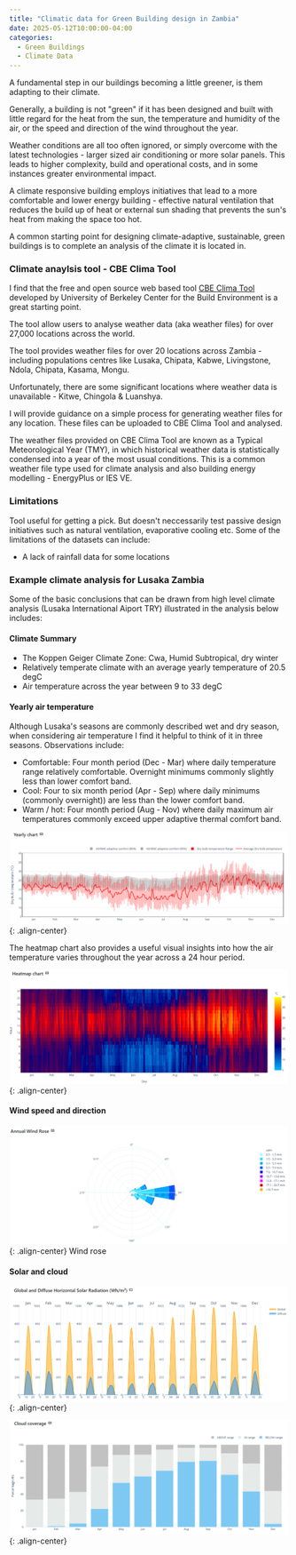```yaml
---
title: "Climatic data for Green Building design in Zambia"
date: 2025-05-12T10:00:00-04:00
categories:
  - Green Buildings
  - Climate Data
---
```

A fundamental step in our buildings becoming a little greener, is them adapting to their climate. 

Generally, a building is not "green" if it has been designed and built with little regard for the heat from the sun, the temperature and humidity of the air, or the speed and direction of the wind throughout the year.

Weather conditions are all too often ignored, or simply overcome with the latest technologies - larger sized air conditioning or more solar panels. This leads to higher complexity, build and operational costs, and in some instances greater environmental impact. 

A climate responsive building employs initiatives that lead to a more comfortable and lower energy building - effective natural ventilation that reduces the build up of heat or external sun shading that prevents the sun's heat from making the space too hot. 

A common starting point for designing climate-adaptive, sustainable, green buildings is to complete an analysis of the climate it is located in. 

### Climate anaylsis tool - CBE Clima Tool
I find that the free and open source web based tool [CBE Clima Tool][clima-tool] developed by University of Berkeley Center for the Build Environment is a great starting point.

The tool allow users to analyse weather data (aka weather files) for over 27,000 locations across the world. 

The tool provides weather files for over 20 locations across Zambia - including populations centres like Lusaka, Chipata, Kabwe, Livingstone, Ndola, Chipata, Kasama, Mongu. 

Unfortunately, there are some significant locations where weather data is unavailable - Kitwe, Chingola & Luanshya. 

I will provide guidance on a simple process for generating weather files for any location. These files can be uploaded to CBE Clima Tool and analysed.

The weather files provided on CBE Clima Tool are known as a Typical Meteorological Year (TMY), in which historical weather data is statistically condensed into a year of the most usual conditions. This is a common weather file type used for climate analysis and also building energy modelling - EnergyPlus or IES VE. 

### Limitations
Tool useful for getting a pick.
But doesn't neccessarily test passive design initiatives such as natural ventilation, evaporative cooling etc.
Some of the limitations of the datasets can include:
* A lack of rainfall data for some locations

### Example climate analysis for Lusaka Zambia
Some of the basic conclusions that can be drawn from high level climate analysis (Lusaka International Aiport TRY) illustrated in the analysis below includes:

#### Climate Summary
* The Koppen Geiger Climate Zone: Cwa, Humid Subtropical, dry winter <br>
* Relatively temperate climate with an average yearly temperature of 20.5 degC
* Air temperature across the year between 9 to 33 degC

#### Yearly air temperature
Although Lusaka's seasons are commonly described wet and dry season, when considering air temperature I find it helpful to think of it in three seasons. Observations include:
* Comfortable: Four month period (Dec - Mar) where daily temperature range relatively comfortable. Overnight minimums commonly slightly less than lower comfort band.
* Cool: Four to six month period (Apr - Sep) where daily minimums (commonly overnight)) are less than the lower comfort band. 
* Warm / hot: Four month period (Aug - Nov) where daily maximum air temperatures commonly exceed upper adaptive thermal comfort band.

![LusakaTemp](/assets/images/posts/2025-05-13-climatic-data/lusakatemp.png){: .align-center}

The heatmap chart also provides a useful visual insights into how the air temperature varies throughout the year across a 24 hour period.

![LusakaHeatMap](/assets/images/posts/2025-05-13-climatic-data/lusakaheatmap.png){: .align-center}

#### Wind speed and direction

![LusakaWind](/assets/images/posts/2025-05-13-climatic-data/lusakawind.png){: .align-center}
Wind rose

#### Solar and cloud

![LusakaSolar](/assets/images/posts/2025-05-13-climatic-data/lusakasolar.png){: .align-center}

![LusakaCloud](/assets/images/posts/2025-05-13-climatic-data/lusakacloud.png){: .align-center}



[clima-tool]: https://clima.cbe.berkeley.edu/
[climate-cons]: https://www.sbse.org/resources/climate-consultant


<!--
**AMY** - Alternately, a Actual Meteorological Year (AMY), consisting of actual hourly data sets over a a year time period, put into the same format as a TMY file maybe used. In a future post I will talk an excellent resource for generating these files for any location in the world.

The format of the weather file used as a basis for the analysis is a EPW file. This is a common file input file used for building energy modelling software - Energy Plus or IES Virtual Environment.

Some of outputs that I find useful from the tool include:

The best place to start to understand the tool and its input data is here: https://cbe-berkeley.gitbook.io/clima

However, using the tool is only half the equation - 
Limitations of the tool

Included below are some of fantastic graphical outputs that maybe generated from the tool.

This is not how buildings have historically been built either.

A great place to climate data to inform building 


* Green Building design using climatic data - typically test reference year
* Quality data hard to come for many developing countries due to lack of 
* Rubbish in is equal to rubbish out
* "Computer simulation is never accurate, but some models are useful" quote
* Great source of data is ....
* Alternately one can download historical weather data for many locations

* Next post will explore power of [Climate Consultant][climate-cons] to help explore passive design opportunities relevant to Lusaka.

-->
